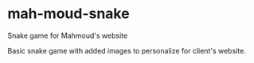 # mah-moud-snake
Snake game for Mahmoud's website

Basic snake game with added images to personalize for client's website.
